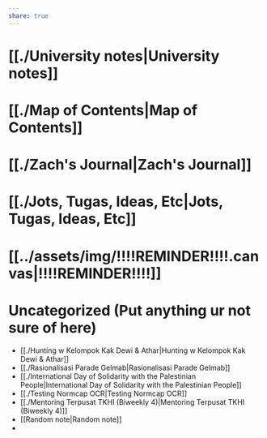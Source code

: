 ```yaml
---
share: true
---
```



# [[./University notes|University notes]]

# [[./Map of Contents|Map of Contents]]

# [[./Zach's Journal|Zach's Journal]]

# [[./Jots, Tugas, Ideas, Etc|Jots, Tugas, Ideas, Etc]]

# [[../assets/img/!!!!REMINDER!!!!.canvas|!!!!REMINDER!!!!]]

# Uncategorized (Put anything ur not sure of here)

- [[./Hunting w Kelompok Kak Dewi & Athar|Hunting w Kelompok Kak Dewi & Athar]]
- [[./Rasionalisasi Parade Gelmab|Rasionalisasi Parade Gelmab]]
- [[./International Day of Solidarity with the Palestinian People|International Day of Solidarity with the Palestinian People]]
- [[./Testing Normcap OCR|Testing Normcap OCR]]
- [[./Mentoring Terpusat TKHI (Biweekly 4)|Mentoring Terpusat TKHI (Biweekly 4)]]
- [[Random note|Random note]]
- 


